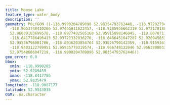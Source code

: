 ```yaml
---
title: Moose Lake
feature_type: water_body
description: ''
geometry: POLYGON ((-118.9990204709096 52.98354793762446, -118.9729279416113 52.97920711376571,
  -118.9653748410266 52.97465911622457, -118.9385956662319 52.97217818853443, -118.9118164914284
  52.96039183699578, -118.8977402585168 52.95915098146845, -118.8678711789306 52.95253248389545,
  -118.8417786496413 52.93722332836276, -118.8486451047207 52.928945853408, -118.8761109250296
  52.93556796001786, -118.8936203854764 52.93825790142359, -118.9159363644778 52.94922285524652,
  -118.9403122799951 52.95935779319574, -118.966748132046 52.96638880338852, -118.9866608517702
  52.97548606047219, -118.9990204709096 52.98354793762446))
geo_error: 0.0
bbox:
  xmin: -118.9990205
  ymin: 52.9289459
  xmax: -118.8417786
  ymax: 52.9835479
longitude: -118.9087177
latitude: 52.9543035
OSM: .na.character
---
```

